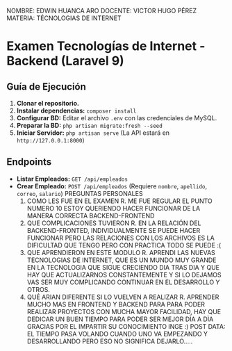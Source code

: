 NOMBRE:	    EDWIN HUANCA ARO
DOCENTE:	VICTOR HUGO PÉREZ
MATERIA:	TÉCNOLOGIAS DE INTERNET

# Examen Tecnologías de Internet - Backend (Laravel 9)

## Guía de Ejecución

1.  **Clonar el repositorio.**
2.  **Instalar dependencias:** `composer install`
3.  **Configurar BD:** Editar el archivo `.env` con las credenciales de MySQL.
4.  **Preparar la BD:** `php artisan migrate:fresh --seed`
5.  **Iniciar Servidor:** `php artisan serve` (La API estará en `http://127.0.0.1:8000`)

## Endpoints

* **Listar Empleados:** `GET /api/empleados`
* **Crear Empleado:** `POST /api/empleados` (Requiere `nombre`, `apellido`, `correo`, `salario`)
                    PREGUNTAS PERSONALES
    1. COMO LES FUE EN EL EXAMEN
    R. ME FUE REGULAR EL PUNTO NUMERO 10 ESTOY QUERIENDO HACER FUNCIONAR DE LA MANERA CORRECTA BACKEND-FRONTEND
    2. QUE COMPLICACIONES TUVIERON
    R. EN LA RELACIÓN DEL BACKEND-FRONTED, INDIVIDUALMENTE SE PUEDE HACER FUNCIONAR PERO LAS RELACIONES CON LOS ARCHIVOS ES LA DIFICULTAD QUE TENGO PERO CON PRACTICA TODO SE PUEDE :(
    3. QUE APRENDIERON EN ESTE MODULO
    R. APRENDI LAS NUEVAS TECNOLOGIAS DE INTERNET, QUE ES UN MUNDO MUY GRANDE EN LA TECNOLOGIA QUE SIGUE CRECIENDO DIA TRAS DIA Y QUE HAY QUE ACTUALIZARNOS CONSTANTEMENTE Y SI LO DEJAMOS VAS SER MUY COMPLICANDO CONTINUAR EN EL DESARROLLO Y OTROS.
    4. QUÉ ARIAN DIFERENTE SI LO VUELVEN A REALIZAR
    R. APRENDER MUCHO MAS EN FRONTEND Y BACKEND PARA PARA PODER REALIZAR PROYECTOS CON MUCHA MAYOR FACILIDAD, HAY QUE DEDICAR UN BUEN TIEMPO PARA PODER SER MEJOR DÌA A DÌA GRACIAS POR EL IMPARTIR SU CONOCIMIENTO INGE :)
    POST DATA: EL TIEMPO PASA VOLANDO CUANDO UNO VA EMPEZANDO Y DESARROLLANDO PERO ESO NO SIGNIFICA DEJARLO.....